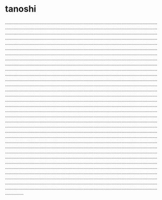 # tanoshi

...........................................................................................................................................................................................................................................................................................................................................................................................................................................................................................................................................................................................................................................................................................................................................................................................................................................................................................................................................................................................................................................................................................................................................................................................................................................................................................................................................................................................................................................................................................................................................................................................................................................................................................................................................................................................................................................................................................................................................................................................................................................................................................................................................................................................................................................................................................................................................................................................................................................................................................................................................................................................................................................................................................................................................................................................................................................................................................................................................................................................................................................................................................................................................................................................................................................................................................................................................................................................................................................................................................................................................................................................................................................................................................................................................................................................................................................................................................................................................................................................................................................................................................................................................................................................................................................................................